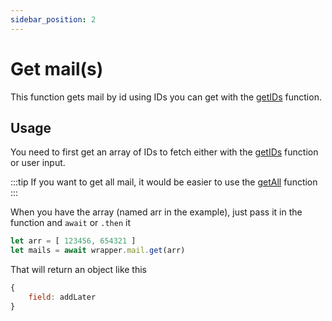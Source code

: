 ```yaml
---
sidebar_position: 2
---
```


# Get mail(s)

This function gets mail by id using IDs you can get with the [getIDs](/docs/eklase-wrapper/mail/getids) function.

## Usage

You need to first get an array of IDs to fetch either with the [getIDs](/docs/eklase-wrapper/mail/getids) function or user input.

:::tip
If you want to get all mail, it would be easier to use the [getAll](/docs/eklase-wrapper/mail/getall) function
:::

When you have the array (named arr in the example), just pass it in the function and `await` or `.then` it
```js
let arr = [ 123456, 654321 ]
let mails = await wrapper.mail.get(arr)
```

That will return an object like this
```js
{
    field: addLater
}
```